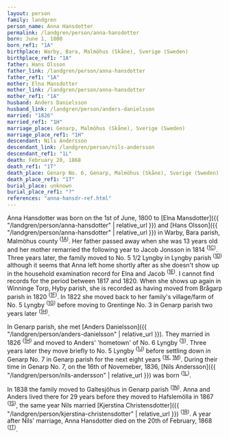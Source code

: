 ```yaml
---
layout: person
family: landgren
person_name: Anna Hansdotter
permalink: /landgren/person/anna-hansdotter
born: June 1, 1800
born_ref1: "1A"
birthplace: Warby, Bara, Malmöhus (Skåne), Sverige (Sweden)
birthplace_ref1: "1A"
father: Hans Olsson
father_link: /landgren/person/anna-hansdotter
father_ref1: "1A"
mother: Elna Mansdotter
mother_link: /landgren/person/anna-hansdotter
mother_ref1: "1A"
husband: Anders Danielsson
husband_link: /landgren/person/anders-danielsson
married: "1826"
married_ref1: "1H"
marriage_place: Genarp, Malmöhus (Skåne), Sverige (Sweden)
marriage_place_ref1: "1H"
descendant: Nils Andersson
descendant_link: /landgren/person/nils-andersson
descendant_ref1: "1L"
death: February 20, 1868
death_ref1: "1T"
death_place: Genarp No. 6, Genarp, Malmöhus (Skåne), Sverige (Sweden)
death_place_ref1: "1T"
burial_place: unknown
burial_place_ref1: "?"
references: "anna-hansdr-ref.html"
---
```

Anna Hansdotter was born on the 1st of June, 1800 to [Elna Mansdotter]({{ "/landgren/person/anna-hansdotter" | relative_url }}) and [Hans Olsson]({{ "/landgren/person/anna-hansdotter" | relative_url }}) in Warby, Bara parish, Malmöhus county <sup>([1A](#1A))</sup>. Her father passed away when she was 13 years old and her mother remarried the following year to Jacob Jonsson in 1814 <sup>([1C](#1C))</sup>. Three years later, the family moved to No. 5 1/2 Lyngby in Lyngby parish <sup>([1D](#1D))</sup> although it seems that Anna left home shortly after as she doesn't show up in the household examination record for Elna and Jacob <sup>([1E](#1E))</sup>. I cannot find records for the period between 1817 and 1820. When she shows up again in Winninge Torp, Hyby parish, she is recorded as having moved from Brågarp parish in 1820 <sup>([1F](#1F))</sup>. In 1822 she moved back to her family's village/farm of No. 5 Lyngby <sup>([1G](#1G))</sup> before moving to Grentinge No. 3 in Genarp parish two years later <sup>([1H](#1H))</sup>.

In Genarp parish, she met [Anders Danielsson]({{ "/landgren/person/anders-danielsson" | relative_url }}). They married in 1826 <sup>([1H](#1H))</sup> and moved to Anders' 'hometown' of No. 6 Lyngby <sup>([1I](#1I))</sup>. Three years later they move briefly to No. 5 Lyngby <sup>([1J](#1J))</sup> before settling down in Genarp No. 7 in Genarp parish for the next eight years <sup>([1K](#1K), [1M](#1M))</sup>. During their time in Genarp No. 7, on the 16th of Novemeber, 1836, [Nils Andersson]({{ "/landgren/person/nils-andersson" | relative_url }}) was born <sup>([1L](#1L))</sup>.

In 1838 the family moved to Galtesjöhus in Genarp parish <sup>([1N](#1N))</sup>. Anna and Anders lived there for 29 years before they moved to Hafslemölla in 1867 <sup>([1S](#1S))</sup>, the same year Nils married [Kjerstina Christensdotter]({{ "/landgren/person/kjerstina-christensdotter" | relative_url }}) <sup>([1R](#1R))</sup>. A year after Nils' marriage, Anna Hansdotter died on the 20th of February, 1868 <sup>([1T](#1T))</sup>.
